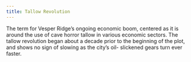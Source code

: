 ```yaml
---
title: Tallow Revolution
---
```


The term for Vesper Ridge’s ongoing economic boom, centered as it is around the use of cave horror tallow in various economic sectors. The tallow revolution began about a decade prior to the beginning of the plot, and shows no sign of slowing as the city’s oil- slickened gears turn ever faster.